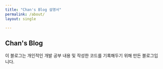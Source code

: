 ```yaml
---
title: "Chan's Blog 설명서"
permalink: /about/
layout: single

---
```


## Chan's Blog

이 블로그는 개인적인 개발 공부 내용 및 작성한 코드를 기록해두기 위해 만든 블로그입니다.

